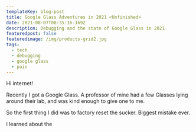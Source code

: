 ```yaml
---
templateKey: blog-post
title: Google Glass Adventures in 2021 <Unfinished>
date: 2021-08-07T08:35:16.169Z
description: Debugging and the state of Google Glass in 2021
featuredpost: false
featuredimage: /img/products-grid2.jpg
tags:
  - tech
  - debugging
  - google glass
  - pain
---
```

Hi internet!

Recently I got a Google Glass. A professor of mine had a few Glasses lying around their lab, and was kind enough to give one to me.

So the first thing I did was to factory reset the sucker. Biggest mistake ever.



I learned about the